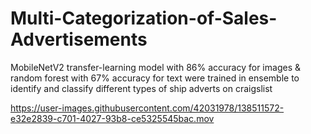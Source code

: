 # Multi-Categorization-of-Sales-Advertisements
MobileNetV2 transfer-learning model with 86% accuracy for images &amp; random forest with 67% accuracy for text were trained in ensemble to identify and classify different types of ship adverts on craigslist


https://user-images.githubusercontent.com/42031978/138511572-e32e2839-c701-4027-93b8-ce5325545bac.mov

